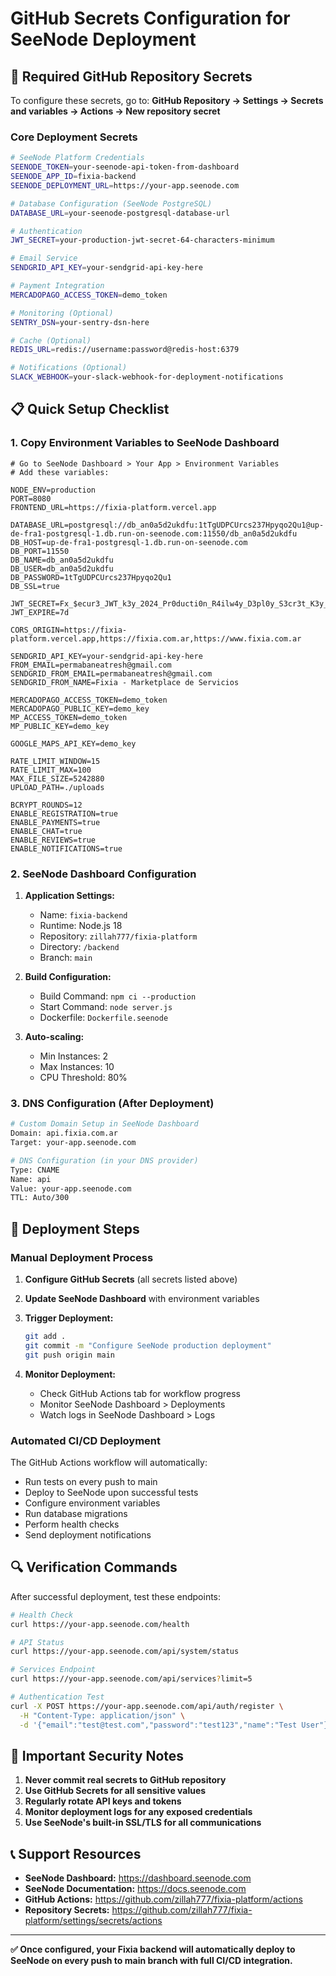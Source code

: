 # GitHub Secrets Configuration for SeeNode Deployment

## 🔐 Required GitHub Repository Secrets

To configure these secrets, go to:
**GitHub Repository → Settings → Secrets and variables → Actions → New repository secret**

### Core Deployment Secrets

```bash
# SeeNode Platform Credentials
SEENODE_TOKEN=your-seenode-api-token-from-dashboard
SEENODE_APP_ID=fixia-backend
SEENODE_DEPLOYMENT_URL=https://your-app.seenode.com

# Database Configuration (SeeNode PostgreSQL)
DATABASE_URL=your-seenode-postgresql-database-url

# Authentication
JWT_SECRET=your-production-jwt-secret-64-characters-minimum

# Email Service
SENDGRID_API_KEY=your-sendgrid-api-key-here

# Payment Integration
MERCADOPAGO_ACCESS_TOKEN=demo_token

# Monitoring (Optional)
SENTRY_DSN=your-sentry-dsn-here

# Cache (Optional)
REDIS_URL=redis://username:password@redis-host:6379

# Notifications (Optional)
SLACK_WEBHOOK=your-slack-webhook-for-deployment-notifications
```

## 📋 Quick Setup Checklist

### 1. Copy Environment Variables to SeeNode Dashboard

```env
# Go to SeeNode Dashboard > Your App > Environment Variables
# Add these variables:

NODE_ENV=production
PORT=8080
FRONTEND_URL=https://fixia-platform.vercel.app

DATABASE_URL=postgresql://db_an0a5d2ukdfu:1tTgUDPCUrcs237Hpyqo2Qu1@up-de-fra1-postgresql-1.db.run-on-seenode.com:11550/db_an0a5d2ukdfu
DB_HOST=up-de-fra1-postgresql-1.db.run-on-seenode.com
DB_PORT=11550
DB_NAME=db_an0a5d2ukdfu
DB_USER=db_an0a5d2ukdfu
DB_PASSWORD=1tTgUDPCUrcs237Hpyqo2Qu1
DB_SSL=true

JWT_SECRET=Fx_$ecur3_JWT_k3y_2024_Pr0ducti0n_R4ilw4y_D3pl0y_S3cr3t_K3y_
JWT_EXPIRE=7d

CORS_ORIGIN=https://fixia-platform.vercel.app,https://fixia.com.ar,https://www.fixia.com.ar

SENDGRID_API_KEY=your-sendgrid-api-key-here
FROM_EMAIL=permabaneatresh@gmail.com
SENDGRID_FROM_EMAIL=permabaneatresh@gmail.com
SENDGRID_FROM_NAME=Fixia - Marketplace de Servicios

MERCADOPAGO_ACCESS_TOKEN=demo_token
MERCADOPAGO_PUBLIC_KEY=demo_key
MP_ACCESS_TOKEN=demo_token
MP_PUBLIC_KEY=demo_key

GOOGLE_MAPS_API_KEY=demo_key

RATE_LIMIT_WINDOW=15
RATE_LIMIT_MAX=100
MAX_FILE_SIZE=5242880
UPLOAD_PATH=./uploads

BCRYPT_ROUNDS=12
ENABLE_REGISTRATION=true
ENABLE_PAYMENTS=true
ENABLE_CHAT=true
ENABLE_REVIEWS=true
ENABLE_NOTIFICATIONS=true
```

### 2. SeeNode Dashboard Configuration

1. **Application Settings:**
   - Name: `fixia-backend`
   - Runtime: Node.js 18
   - Repository: `zillah777/fixia-platform`
   - Directory: `/backend`
   - Branch: `main`

2. **Build Configuration:**
   - Build Command: `npm ci --production`
   - Start Command: `node server.js`
   - Dockerfile: `Dockerfile.seenode`

3. **Auto-scaling:**
   - Min Instances: 2
   - Max Instances: 10
   - CPU Threshold: 80%

### 3. DNS Configuration (After Deployment)

```bash
# Custom Domain Setup in SeeNode Dashboard
Domain: api.fixia.com.ar
Target: your-app.seenode.com

# DNS Configuration (in your DNS provider)
Type: CNAME
Name: api
Value: your-app.seenode.com
TTL: Auto/300
```

## 🚀 Deployment Steps

### Manual Deployment Process

1. **Configure GitHub Secrets** (all secrets listed above)

2. **Update SeeNode Dashboard** with environment variables

3. **Trigger Deployment:**
   ```bash
   git add .
   git commit -m "Configure SeeNode production deployment"
   git push origin main
   ```

4. **Monitor Deployment:**
   - Check GitHub Actions tab for workflow progress
   - Monitor SeeNode Dashboard > Deployments
   - Watch logs in SeeNode Dashboard > Logs

### Automated CI/CD Deployment

The GitHub Actions workflow will automatically:
- Run tests on every push to main
- Deploy to SeeNode upon successful tests
- Configure environment variables
- Run database migrations
- Perform health checks
- Send deployment notifications

## 🔍 Verification Commands

After successful deployment, test these endpoints:

```bash
# Health Check
curl https://your-app.seenode.com/health

# API Status
curl https://your-app.seenode.com/api/system/status

# Services Endpoint
curl https://your-app.seenode.com/api/services?limit=5

# Authentication Test
curl -X POST https://your-app.seenode.com/api/auth/register \
  -H "Content-Type: application/json" \
  -d '{"email":"test@test.com","password":"test123","name":"Test User"}'
```

## 🚨 Important Security Notes

1. **Never commit real secrets to GitHub repository**
2. **Use GitHub Secrets for all sensitive values**
3. **Regularly rotate API keys and tokens**
4. **Monitor deployment logs for any exposed credentials**
5. **Use SeeNode's built-in SSL/TLS for all communications**

## 📞 Support Resources

- **SeeNode Dashboard:** https://dashboard.seenode.com
- **SeeNode Documentation:** https://docs.seenode.com
- **GitHub Actions:** https://github.com/zillah777/fixia-platform/actions
- **Repository Secrets:** https://github.com/zillah777/fixia-platform/settings/secrets/actions

---

**✅ Once configured, your Fixia backend will automatically deploy to SeeNode on every push to main branch with full CI/CD integration.**